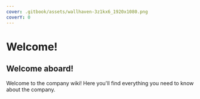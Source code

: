 ```yaml
---
cover: .gitbook/assets/wallhaven-3z1kx6_1920x1080.png
coverY: 0
---
```


# Welcome!

## Welcome aboard!

Welcome to the company wiki! Here you'll find everything you need to know about the company.
